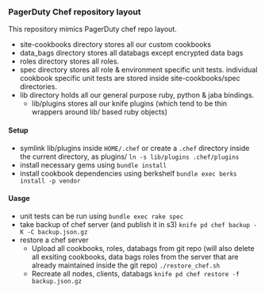 ### PagerDuty Chef repository layout

This repository mimics PagerDuty chef repo layout.

- site-cookbooks directory stores all our custom cookbooks
- data_bags directory stores all databags except encrypted data bags
- roles directory stores all roles.
- spec directory stores all role & environment specific unit tests. individual cookbook specific unit tests are stored inside site-cookbooks<cookbook name>/spec directories.
- lib directory holds all our general purpose ruby, python & jaba bindings.
  -  lib/plugins stores all our knife plugins (which tend to be thin wrappers around lib/ based ruby objects)

#### Setup
- symlink lib/plugins inside ```HOME/.chef``` or create a ```.chef``` directory inside the current directory, as plugins/
  ```ln -s lib/plugins .chef/plugins```
- install necessary gems using ```bundle install```
- install cookbook dependencies using berkshelf ```bundle exec berks install -p vendor```


#### Uasge
- unit tests can be run using ```bundle exec rake spec```
- take backup of chef server (and publish it in s3)
  ```knife pd chef backup -K -C backup.json.gz```
- restore a chef server
  - Upload all cookbooks, roles, databags from git repo (will also delete all exsiting cookbooks, data bags roles from the server that are already maintained inside the git repo) 
  ```./restore_chef.sh ```
  - Recreate all nodes, clients, databags
  ```knife pd chef restore -f backup.json.gz```
